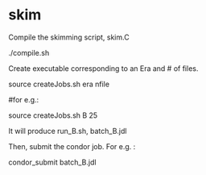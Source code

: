 # skim

Compile the skimming script, skim.C

./compile.sh

Create executable corresponding to an Era and # of files.

source createJobs.sh era nfile

#for e.g.:

source createJobs.sh B 25

It will produce run_B.sh, batch_B.jdl

Then, submit the condor job. For e.g. :

condor_submit batch_B.jdl
